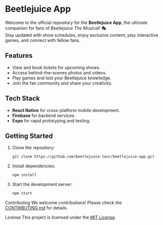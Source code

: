 # Beetlejuice App

Welcome to the official repository for the **Beetlejuice App**, the ultimate companion for fans of *Beetlejuice The Musical*! 🎭  
Stay updated with show schedules, enjoy exclusive content, play interactive games, and connect with fellow fans.

## Features
- View and book tickets for upcoming shows.
- Access behind-the-scenes photos and videos.
- Play games and test your Beetlejuice knowledge.
- Join the fan community and share your creativity.

## Tech Stack
- **React Native** for cross-platform mobile development.
- **Firebase** for backend services.
- **Expo** for rapid prototyping and testing.

## Getting Started
1. Clone the repository:
   ```bash
   git clone https://github.com/beetlejuice-tour/beetlejuice-app.git
2. Install dependencies:
   ```bash
   npm install
3. Start the development server:
   ```bash
   npm start

Contributing
We welcome contributions! Please check the [CONTRIBUTING.md](https://github.com/beetlejuice-tour/beetlejuice-app/blob/main/CONTRIBUTING.md) for details.

License
This project is licensed under the [MIT License](https://github.com/beetlejuice-tour/beetlejuice-app/blob/main/License).
